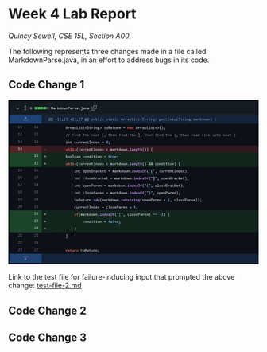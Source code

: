 # Week 4 Lab Report
*Quincy Sewell, CSE 15L, Section A00.*

The following represents three changes made in a file called MarkdownParse.java, in an effort to address bugs in its code.

## Code Change 1
![](lab-report-2-codechangediff1.jpg)

Link to the test file for failure-inducing input that prompted the above change:
[test-file-2.md](https://qsewell.github.io/markdown-parser/test-file-2.html)

## Code Change 2

## Code Change 3
